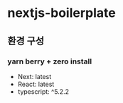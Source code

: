 # nextjs-boilerplate

## 환경 구성

### yarn berry + zero install

- Next: latest
- React: latest
- typescript: ^5.2.2
